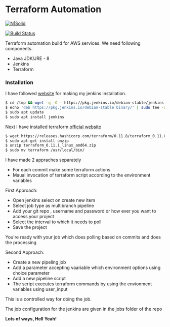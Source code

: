 # Terraform Automation

[![N|Solid](https://cldup.com/dTxpPi9lDf.thumb.png)](https://nodesource.com/products/nsolid)

[![Build Status](https://travis-ci.org/joemccann/dillinger.svg?branch=master)](https://travis-ci.org/joemccann/dillinger)

Terraform automation build for AWS services. We need following components.
  - Java JDK/JRE - 8
  - Jenkins
  - Terraform

### Installation

I have followed [website][PlDb] for making my jenkins installation.

```sh
$ cd /tmp && wget -q -O - https://pkg.jenkins.io/debian-stable/jenkins.io.key | sudo apt-key add -
$ echo 'deb https://pkg.jenkins.io/debian-stable binary/' | sudo tee -a /etc/apt/sources.list.d/jenkins.list
$ sudo apt update
$ sudo apt install jenkins
```

Next I have installed terraform  [official website][PlGh]

```sh
$ wget https://releases.hashicorp.com/terraform/0.11.8/terraform_0.11.8_linux_amd64.zip
$ sudo apt-get install unzip
$ unzip terraform_0.11.1_linux_amd64.zip 
$ sudo mv terraform /usr/local/bin/
````
I have made 2 appraches separately 

- For each commit make some terraform actions
- Maual invocation of terraform script according to the environment variables

First Approach:

 - Open jenkins select on create new item
 - Select job type as multibranch pipeline
 - Add your git repo , username and password or how ever you want to access your project
 - Select the interval to which it needs to poll
 - Save the project 
 
 You're ready with your job which does polling based on commits and does the processing 

Second Approach:
- Create a new pipeling job
- Add a parameter accepting vaariable which environment options using choice parameter
- Add a new pipeline script
- The script executes terraform commands by using the envionment variables using user_input

This is a controlled way for doing the job.

The job configuration for the jenkins are given in the jobs folder of the repo

**Lots of ways, Hell Yeah!**

[//]: # (These are reference links used in the body of this note and get stripped out when the markdown processor does its job. There is no need to format nicely because it shouldn't be seen. Thanks SO - http://stackoverflow.com/questions/4823468/store-comments-in-markdown-syntax)

   [PlDb]: <https://websiteforstudents.com/install-jenkins-on-ubuntu-16-04-17-10-18-04-lts-server/>
   [PlGh]: <https://www.terraform.io/intro/getting-started/install.html>
 
